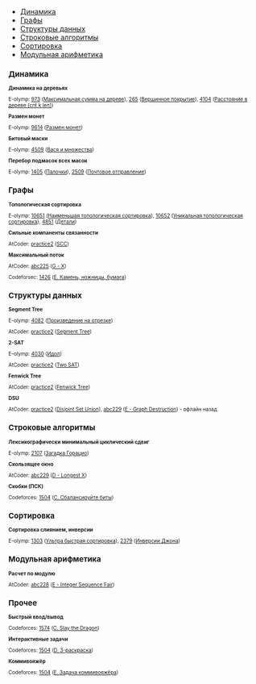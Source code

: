 
* [Динамика](#Динамика)
* [Графы](#Графы)
* [Структуры данных](#Структуры-данных)
* [Строковые алгоритмы](#Строковые-алгоритмы)
* [Сортировка](#Сортировка)
* [Модульная арифметика](#Модульная-арифметика)

<font size="1">

## Динамика

**Динамика на деревьях**

E-olymp: [973](https://www.e-olymp.com/ru/problems/973) ([Максимальная сумма на дереве](https://www.e-olymp.com/ru/submissions/9341339)), [265](https://www.e-olymp.com/ru/problems/265) ([Вершинное покрытие](https://www.e-olymp.com/ru/submissions/9341778)), [4104](https://www.e-olymp.com/ru/problems/4104) ([Расстояние в дереве (cnt k len)](https://www.e-olymp.com/ru/submissions/9342203))

**Размен монет**

E-olymp: [9614](https://www.e-olymp.com/ru/problems/9614) ([Размен монет](https://www.e-olymp.com/ru/submissions/9446138))

**Битовый маски**

E-olymp: [4509](https://www.e-olymp.com/ru/problems/4509) ([Вася и множества](https://www.e-olymp.com/ru/submissions/9662158))


**Перебор подмасок всех масок**

E-olymp: [1405](https://www.e-olymp.com/ru/problems/1405) ([Палочки](https://www.e-olymp.com/ru/submissions/9660184)), [2509](https://www.e-olymp.com/ru/problems/2509) ([Почтовое отправление](https://www.e-olymp.com/ru/submissions/9661302))



## Графы

**Топологическая сортировка**

E-olymp: [10651](https://www.e-olymp.com/ru/problems/10651) ([Наименьшая топологическая сортировка](https://www.e-olymp.com/ru/submissions/9363919)), [10652](https://www.e-olymp.com/ru/problems/10652) ([Уникальная топологическая сортировка](https://www.e-olymp.com/ru/submissions/9363996)), [4851](https://www.e-olymp.com/ru/problems/4851) ([Детали](https://www.e-olymp.com/ru/submissions/9364225))

**Сильные компаненты связанности**

AtCoder: [practice2](https://atcoder.jp/contests/practice2/tasks/practice2_g) ([SCC](https://atcoder.jp/contests/practice2/submissions/26519064))

**Максимальный поток**

AtCoder: [abc225](https://atcoder.jp/contests/abc225/tasks/abc225_g) ([G - X](https://atcoder.jp/contests/abc225/submissions/26981658))

Codeforsec: [1426](https://codeforces.com/contest/1426/problem/E) ([E. Камень, ножницы, бумага](https://codeforces.com/contest/1426/submission/134348352))


## Структуры данных

**Segment Tree**

E-olymp: [4082](https://www.e-olymp.com/ru/problems/4082) ([Произведение на отрезке](https://www.e-olymp.com/ru/submissions/9432813))

AtCoder: [practice2](https://atcoder.jp/contests/practice2/tasks/practice2_j) ([Segment Tree](https://atcoder.jp/contests/practice2/submissions/26520802))

**2-SAT**

E-olymp: [4030](https://www.e-olymp.com/ru/problems/4030) ([Идол](https://www.e-olymp.com/ru/submissions/9502710))

AtCoder: [practice2](https://atcoder.jp/contests/practice2/tasks/practice2_h) ([Two SAT](https://atcoder.jp/contests/practice2/submissions/26519380))

**Fenwick Tree**

AtCoder: [practice2](https://atcoder.jp/contests/practice2/tasks/practice2_b) ([Fenwick Tree](https://atcoder.jp/contests/practice2/submissions/26521284))

**DSU**

AtCoder: [practice2](https://atcoder.jp/contests/practice2/tasks/practice2_a) ([Disjoint Set Union](https://atcoder.jp/contests/practice2/submissions/26518973)), [abc229](https://atcoder.jp/contests/abc229/tasks/abc229_e) ([E - Graph Destruction](https://atcoder.jp/contests/abc229/submissions/27581929)) - офлайн назад


## Строковые алгоритмы

**Лексикографически минимальный циклический сдвиг**

E-olymp: [2107](https://www.e-olymp.com/ru/problems/2107) ([Загадка Горацио](https://www.e-olymp.com/ru/submissions/9502710))

**Скользящее окно**

AtCoder: [abc229](https://atcoder.jp/contests/abc229/tasks/abc229_d) ([D - Longest X](https://atcoder.jp/contests/abc229/submissions/27581774))

**Скобки (ПСК)**

Codeforces: [1504](https://codeforces.com/contest/1504/problem/C) ([C. Сбалансируйте биты](https://codeforces.com/contest/1504/submission/138323886))

## Сортировка

**Сортировка слиянием, инверсии**

E-olymp: [1303](https://www.e-olymp.com/ru/problems/1303) ([Ультра быстрая сортировка](https://www.e-olymp.com/ru/submissions/9863401)), [2379](https://www.e-olymp.com/ru/problems/2379) ([Инверсии Джона](https://www.e-olymp.com/ru/submissions/9869298))


## Модульная арифметика

**Расчет по модулю**

AtCoder: [abc228](https://atcoder.jp/contests/abc228/tasks/abc228_e) ([E - Integer Sequence Fair](https://atcoder.jp/contests/abc228/submissions/27410930))

## Прочее

**Быстрый ввод/вывод**

Codeforces: [1574](https://codeforces.com/contest/1574/problem/C) ([C. Slay the Dragon](https://codeforces.com/contest/1574/submission/137325319))

**Интерактивные задачи**

Codeforces: [1504](https://codeforces.com/contest/1504/problem/D) ([D. 3-раскраска](https://codeforces.com/contest/1504/submission/138326625))

**Коммивояжёр**

Codeforces: [1504](https://codeforces.com/contest/1504/problem/E) ([E. Задача коммивояжёра](https://codeforces.com/contest/1504/submission/138332535))

</font>
